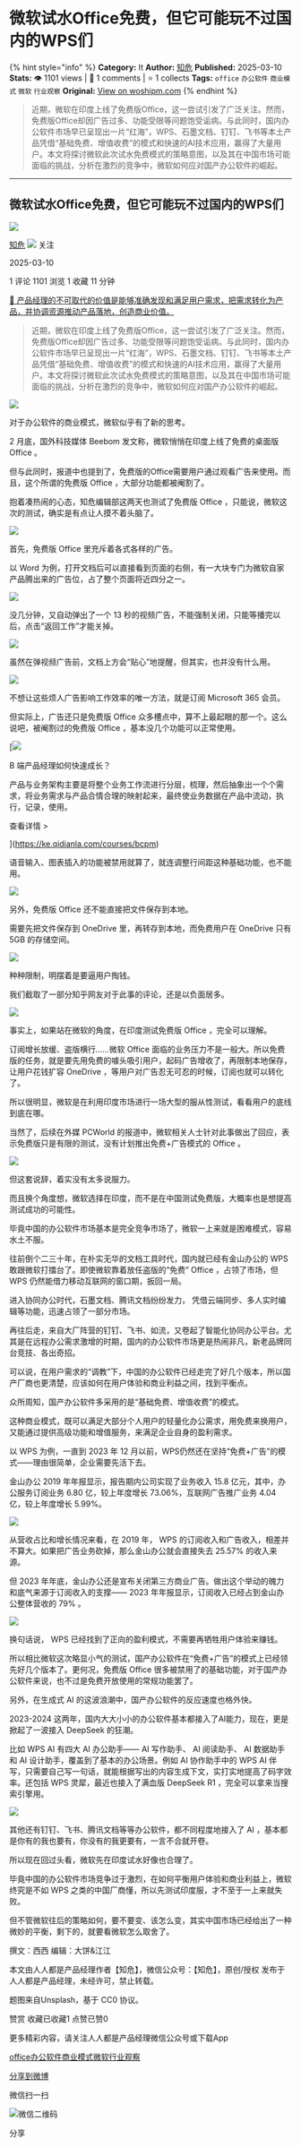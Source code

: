 # 微软试水Office免费，但它可能玩不过国内的WPS们
{% hint style="info" %}
**Category:** It
**Author:** [知危](https://www.woshipm.com/u/1506922)
**Published:** 2025-03-10  
**Stats:** 👁️ 1101 views | 💬 1 comments | ⭐ 1 collects
**Tags:** `office` `办公软件` `商业模式` `微软` `行业观察`
**Original:** [View on woshipm.com](https://www.woshipm.com/it/6190171.html)
{% endhint %}
> 近期，微软在印度上线了免费版Office，这一尝试引发了广泛关注。然而，免费版Office却因广告过多、功能受限等问题饱受诟病。与此同时，国内办公软件市场早已呈现出一片“红海”，WPS、石墨文档、钉钉、飞书等本土产品凭借“基础免费、增值收费”的模式和快速的AI技术应用，赢得了大量用户。本文将探讨微软此次试水免费模式的策略意图，以及其在中国市场可能面临的挑战，分析在激烈的竞争中，微软如何应对国产办公软件的崛起。

---

## 微软试水Office免费，但它可能玩不过国内的WPS们

[![](https://static.woshipm.com/view/woshipm_api_def_20230322155724_8995.jpg?imageView2/1/w/72/h/72/q/100)](https://www.woshipm.com/u/1506922)

[知危](https://www.woshipm.com/u/1506922) ![](https://static.woshipm.com/tag/1122_1@2x.png) 关注

2025-03-10

1 评论 1101 浏览 1 收藏 11 分钟

[🔗 产品经理的不可取代的价值是能够准确发现和满足用户需求，把需求转化为产品，并协调资源推动产品落地，创造商业价值。](https://ke.qidianla.com/courses/90pm)

> 近期，微软在印度上线了免费版Office，这一尝试引发了广泛关注。然而，免费版Office却因广告过多、功能受限等问题饱受诟病。与此同时，国内办公软件市场早已呈现出一片“红海”，WPS、石墨文档、钉钉、飞书等本土产品凭借“基础免费、增值收费”的模式和快速的AI技术应用，赢得了大量用户。本文将探讨微软此次试水免费模式的策略意图，以及其在中国市场可能面临的挑战，分析在激烈的竞争中，微软如何应对国产办公软件的崛起。

![](https://image.woshipm.com/2023/04/14/81ae6b38-da9e-11ed-af94-00163e0b5ff3.png)

对于办公软件的商业模式，微软似乎有了新的思考。

2 月底，国外科技媒体 Beebom 发文称，微软悄悄在印度上线了免费的桌面版 Office 。

但与此同时，报道中也提到了，免费版的Office需要用户通过观看广告来使用。而且，这个所谓的免费版 Office ，大部分功能都被阉割了。

抱着凑热闹的心态，知危编辑部这两天也测试了免费版 Office ，只能说，微软这次的测试，确实是有点让人摸不着头脑了。

![](https://image.woshipm.com/2025/03/07/be14fdea-fb3e-11ef-9a1e-00163e09d72f.png)

首先，免费版 Office 里充斥着各式各样的广告。

以 Word 为例，打开文档后可以直接看到页面的右侧，有一大块专门为微软自家产品腾出来的广告位，占了整个页面将近四分之一。

![](https://image.woshipm.com/2025/03/07/bec267c8-fb3e-11ef-9a1e-00163e09d72f.png)

没几分钟，又自动弹出了一个 13 秒的视频广告，不能强制关闭，只能等播完以后，点击“返回工作”才能关掉。

![](https://image.woshipm.com/2025/03/07/bfa8c8d0-fb3e-11ef-9a1e-00163e09d72f.png)

虽然在弹视频广告前，文档上方会“贴心”地提醒，但其实，也并没有什么用。

![](https://image.woshipm.com/2025/03/07/c046c260-fb3e-11ef-9a1e-00163e09d72f.png)

不想让这些烦人广告影响工作效率的唯一方法，就是订阅 Microsoft 365 会员。

但实际上，广告还只是免费版 Office 众多槽点中，算不上最起眼的那一个。这么说吧，被阉割过的免费版 Office ，基本没几个功能可以正常使用。

[![](https://image.woshipm.com/2023/08/02/a53a469e-30e3-11ee-88e7-00163e0b5ff3.png)

B 端产品经理如何快速成长？

产品与业务架构主要是将整个业务工作流进行分层，梳理，然后抽象出一个个需求，将业务需求与产品合情合理的映射起来，最终使业务数据在产品中流动，执行，记录，使用。

查看详情 >

](https://ke.qidianla.com/courses/bcpm)

语音输入、图表插入的功能被禁用就算了，就连调整行间距这种基础功能，也不能用。

![](https://image.woshipm.com/2025/03/07/c133699e-fb3e-11ef-9a1e-00163e09d72f.jpg)

另外，免费版 Office 还不能直接把文件保存到本地。

需要先把文件保存到 OneDrive 里，再转存到本地，而免费用户在 OneDrive 只有 5GB 的存储空间。

![](https://image.woshipm.com/2025/03/07/c1dd9c20-fb3e-11ef-9a1e-00163e09d72f.jpg)

种种限制，明摆着是要逼用户掏钱。

我们截取了一部分知乎网友对于此事的评论，还是以负面居多。

![](https://image.woshipm.com/2025/03/07/c2ac03e4-fb3e-11ef-9a1e-00163e09d72f.jpg)

事实上，如果站在微软的角度，在印度测试免费版 Office ，完全可以理解。

订阅增长放缓、盗版横行……微软 Office 面临的业务压力不是一般大。所以免费版的任务，就是要先用免费的噱头吸引用户，起码广告增收了，再限制本地保存，让用户花钱扩容 OneDrive ，等用户对广告忍无可忍的时候，订阅也就可以转化了。

所以很明显，微软是在利用印度市场进行一场大型的服从性测试，看看用户的底线到底在哪。

当然了，后续在外媒 PCWorld 的报道中，微软相关人士针对此事做出了回应，表示免费版只是有限的测试，没有计划推出免费+广告模式的 Office 。

![](https://image.woshipm.com/2025/03/07/c3ad276e-fb3e-11ef-9a1e-00163e09d72f.png)

但这套说辞，着实没有太多说服力。

而且换个角度想，微软选择在印度，而不是在中国测试免费版，大概率也是想提高测试成功的可能性。

毕竟中国的办公软件市场基本是完全竞争市场了，微软一上来就是困难模式，容易水土不服。

往前倒个二三十年，在朴实无华的文档工具时代，国内就已经有金山办公的 WPS 敢跟微软打擂台了。即使微软靠着放任盗版的“免费” Office ，占领了市场，但 WPS 仍然能借力移动互联网的窗口期，扳回一局。

进入协同办公时代，石墨文档、腾讯文档纷纷发力， 凭借云端同步、多人实时编辑等功能，迅速占领了一部分市场。

再往后走，来自大厂阵营的钉钉、飞书、如流，又卷起了智能化协同办公平台。尤其是在远程办公需求激增的时期，国内的办公软件市场更是热闹非凡，新老品牌同台竞技、各出奇招。

可以说，在用户需求的“调教”下，中国的办公软件已经走完了好几个版本，所以国产厂商也更清楚，应该如何在用户体验和商业利益之间，找到平衡点。

众所周知，国产办公软件多采用的是“基础免费、增值收费”的模式。

这种商业模式，既可以满足大部分个人用户的轻量化办公需求，用免费来换用户，又能通过提供高级功能和增值服务，来满足企业自身的盈利需求。

以 WPS 为例，一直到 2023 年 12 月以前，WPS仍然还在坚持“免费+广告”的模式——理由很简单，企业需要先活下去。

金山办公 2019 年年报显示，报告期内公司实现了业务收入 15.8 亿元，其中，办公服务订阅业务 6.80 亿，较上年度增长 73.06%，互联网广告推广业务 4.04 亿，较上年度增长 5.99%。

![](https://image.woshipm.com/2025/03/07/c5140de8-fb3e-11ef-9a1e-00163e09d72f.png)

从营收占比和增长情况来看，在 2019 年， WPS 的订阅收入和广告收入，相差并不算大。如果把广告业务砍掉，那么金山办公就会直接失去 25.57% 的收入来源。

但 2023 年年底，金山办公还是宣布关闭第三方商业广告。做出这个举动的魄力和底气来源于订阅收入的支撑—— 2023 年年报显示，订阅收入已经占到金山办公整体营收的 79% 。

![](https://image.woshipm.com/2025/03/07/c5c60e08-fb3e-11ef-9a1e-00163e09d72f.png)

换句话说， WPS 已经找到了正向的盈利模式，不需要再牺牲用户体验来赚钱。

所以相比微软这次略显小气的测试，国产办公软件在“免费+广告”的模式上已经领先好几个版本了。更何况，免费版 Office 很多被禁用了的基础功能，对于国产办公软件来说，也不过是免费开放使用的常规功能罢了。

另外，在生成式 AI 的这波浪潮中，国产办公软件的反应速度也格外快。

2023-2024 这两年，国内大大小小的办公软件基本都接入了AI能力，现在，更是掀起了一波接入 DeepSeek 的狂潮。

比如 WPS AI 有四大 AI 办公助手—— AI 写作助手、 AI 阅读助手、 AI 数据助手和 AI 设计助手，覆盖到了基本的办公场景。例如 AI 协作助手中的 WPS AI 伴写，只需要自己写一句话，就能根据写出的内容生成下文，实打实地提高了码字效率。还包括 WPS 灵犀，最近也接入了满血版 DeepSeek R1 ，完全可以拿来当搜索引擎用。

![](https://image.woshipm.com/2025/03/07/c67fac96-fb3e-11ef-9a1e-00163e09d72f.jpg)

其他还有钉钉、飞书、腾讯文档等等办公软件，都不同程度地接入了 AI ，基本都是你有的我也要有，你没有的我更要有，一言不合就开卷。

所以现在回过头看，微软先在印度试水好像也合理了。

毕竟中国的办公软件市场竞争过于激烈，在如何平衡用户体验和商业利益上，微软终究是不如 WPS 之类的中国厂商懂，所以先测试印度服，才不至于一上来就失败。

但不管微软往后的策略如何，要不要变、该怎么变，其实中国市场已经给出了一种微妙的平衡，剩下的，就要看微软怎么取舍了。

撰文：西西 编辑：大饼&江江

本文由人人都是产品经理作者【知危】，微信公众号：【知危】，原创/授权 发布于人人都是产品经理，未经许可，禁止转载。

题图来自Unsplash，基于 CC0 协议。

赞赏 收藏已收藏1 点赞已赞0

更多精彩内容，请关注人人都是产品经理微信公众号或下载App

[office](https://www.woshipm.com/tag/office)[办公软件](https://www.woshipm.com/tag/%e5%8a%9e%e5%85%ac%e8%bd%af%e4%bb%b6)[商业模式](https://www.woshipm.com/tag/%e5%95%86%e4%b8%9a%e6%a8%a1%e5%bc%8f)[微软](https://www.woshipm.com/tag/%e5%be%ae%e8%bd%af)[行业观察](https://www.woshipm.com/tag/%e8%a1%8c%e4%b8%9a%e8%a7%82%e5%af%9f)

[分享到微博](https://service.weibo.com/share/share.php?appkey=2775287854&title=微软试水Office免费，但它可能玩不过国内的WPS们&url=https://www.woshipm.com/it/6190171.html&pic=https://image.woshipm.com/2023/04/14/81ae6b38-da9e-11ed-af94-00163e0b5ff3.png)

微信扫一扫

![微信二维码](https://api.pwmqr.com/qrcode/create/?url=https://www.woshipm.com/it/6190171.html)

分享